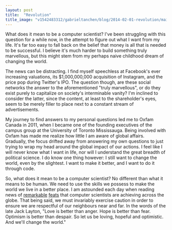 ```yaml
---
layout: post
title:  "Revolution"
title_image: "v1542483312/gabrieltanchen/blog/2014-02-01-revolution/main-image.jpg"
---
```


What does it mean to be a computer scientist? I've been struggling with this question for a while now, in the attempt to figure out what I want from my life. It's far too easy to fall back on the belief that money is all that is needed to be successful. I believe it's much harder to build something truly marvellous, but this might stem from my perhaps naive childhood dream of changing the world.

The news can be distracting. I find myself speechless at Facebook's ever increasing valuations, its $1,000,000,000 acquisition of Instagram, and the price pop during Twitter's IPO. The question though, are these social networks the answer to the aforementioned "truly marvellous", or do they exist purely to capitalize on society's interminable vanity? I'm inclined to consider the latter, since the content, at least to the shareholder's eyes, seem to be merely filler to place next to a constant stream of advertisements.

My journey to find answers to my personal questions led me to Oxfam Canada in 2011, when I became one of the founding executives of the campus group at the University of Toronto Mississauga. Being involved with Oxfam has made me realize how little I am aware of global affairs. Gradually, the focus drifted away from answering my own questions to just trying to wrap my head around the global impact of our actions. I feel like I will never know what I want in life, nor will I understand the great breadth of political science. I do know one thing however: I still want to change the world, even by the slightest. I want to make it better, and I want to do it through code.

So, what does it mean to be a computer scientist? No different than what it means to be human. We need to use the skills we possess to make the world we live in a better place. I am astounded each day when reading news of [remarkable](http://www.washington.edu/news/2013/09/30/uw-engineers-invent-programming-language-to-build-synthetic-dna/) [feats](http://science.sciencemag.org/content/342/6160/830) that computer scientists are achieving across the globe. That being said, we must invariably exercise caution in order to ensure we are respectful of our neighbours near and far. In the words of the late Jack Layton, "Love is better than anger. Hope is better than fear. Optimism is better than despair. So let us be loving, hopeful and optimistic. And we'll change the world."
